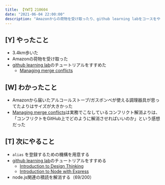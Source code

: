 ```yaml
---
title: 【YWT】210604
date: "2021-06-04 22:00:00"
description: "Amazonからの荷物を受け取ったり、github learning labをコースをやってみたりした"
---
```


## [Y] やったこと

- 3.4km歩いた
- Amazonの荷物を受け取った
- [github learning lab](https://lab.github.com/githubtraining)のチュートリアルをすすめた
  - [Managing merge conflicts](https://lab.github.com/githubtraining/managing-merge-conflicts)

## [W] わかったこと

- Amazonから届いたアルコールストーブ/ガスボンベが使える調理器具が思ってたよりはサイズが大きかった
- [Managing merge conflicts](https://lab.github.com/githubtraining/managing-merge-conflicts)は実務でこなしているコンフリクト解消よりは、「コンフリクトをGitHub上でどのように解消させればいいのか」という感想だった

## [T] 次にやること

- `alias` を登録するための機構を用意する
- [github learning lab](https://lab.github.com/githubtraining)のチュートリアルをすすめる
  - [Introduction to Design Thinking](https://lab.github.com/githubtraining/introduction-to-design-thinking)
  - [Introduction to Node with Express](https://lab.github.com/everydeveloper/introduction-to-node-with-express)
- node.js関連の積読を解消する（69/200）

<!-- https://twitter.com/camomile_cafe/status/1400829601253773314?s=20 -->
